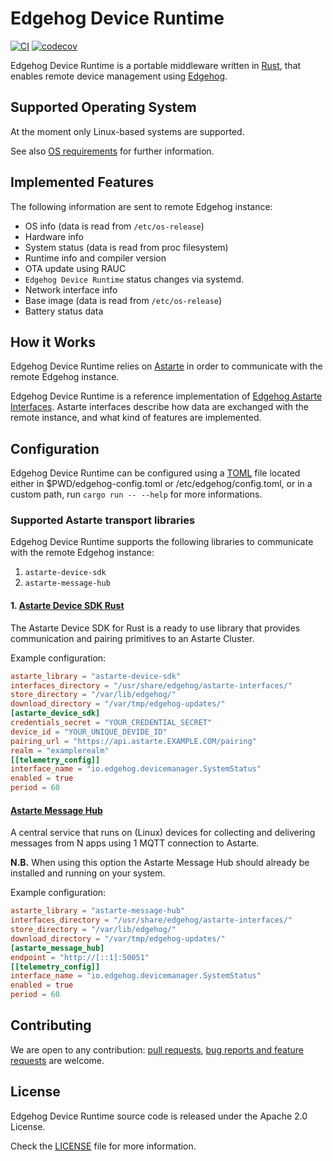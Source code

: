 <!---
  Copyright 2022 SECO Mind Srl

  SPDX-License-Identifier: Apache-2.0
-->

# Edgehog Device Runtime

[![CI](https://github.com/edgehog-device-manager/edgehog-device-runtime/actions/workflows/check.yaml/badge.svg?branch=main)](https://github.com/edgehog-device-manager/edgehog-device-runtime/actions/workflows/check.yaml?branch=master)
[![codecov](https://codecov.io/gh/edgehog-device-manager/edgehog-device-runtime/branch/main/graph/badge.svg)](https://app.codecov.io/gh/edgehog-device-manager)

Edgehog Device Runtime is a portable middleware written in [Rust](https://www.rust-lang.org/), that
enables remote device management using [Edgehog](https://github.com/edgehog-device-manager/edgehog).

## Supported Operating System

At the moment only Linux-based systems are supported.

See also [OS requirements](doc/os_requirements.md) for further information.

## Implemented Features

The following information are sent to remote Edgehog instance:

- OS info (data is read from `/etc/os-release`)
- Hardware info
- System status (data is read from proc filesystem)
- Runtime info and compiler version
- OTA update using RAUC
- `Edgehog Device Runtime` status changes via systemd.
- Network interface info
- Base image (data is read from `/etc/os-release`)
- Battery status data

## How it Works

Edgehog Device Runtime relies on [Astarte](https://github.com/astarte-platform/astarte) in order to
communicate with the remote Edgehog instance.

Edgehog Device Runtime is a reference implementation of
[Edgehog Astarte Interfaces](https://github.com/edgehog-device-manager/edgehog-astarte-interfaces).
Astarte interfaces describe how data are exchanged with the remote instance, and what kind of
features are implemented.

## Configuration

Edgehog Device Runtime can be configured using a [TOML](https://en.wikipedia.org/wiki/TOML) file
located either in $PWD/edgehog-config.toml or /etc/edgehog/config.toml, or in a custom path, run
`cargo run -- --help` for more informations.


### Supported Astarte transport libraries
Edgehog Device Runtime supports the following libraries to communicate with the remote Edgehog
instance:

1. `astarte-device-sdk`
2. `astarte-message-hub`

#### 1. [Astarte Device SDK Rust](https://github.com/astarte-platform/astarte-device-sdk-rust) 
The Astarte Device SDK for Rust is a ready to use library that provides communication and pairing
primitives to an Astarte Cluster.

Example configuration:

```toml
astarte_library = "astarte-device-sdk"
interfaces_directory = "/usr/share/edgehog/astarte-interfaces/"
store_directory = "/var/lib/edgehog/"
download_directory = "/var/tmp/edgehog-updates/"
[astarte_device_sdk]
credentials_secret = "YOUR_CREDENTIAL_SECRET"
device_id = "YOUR_UNIQUE_DEVIDE_ID"
pairing_url = "https://api.astarte.EXAMPLE.COM/pairing"
realm = "examplerealm"
[[telemetry_config]]
interface_name = "io.edgehog.devicemanager.SystemStatus"
enabled = true
period = 60
```

#### [Astarte Message Hub](https://github.com/astarte-platform/astarte-message-hub)
A central service that runs on (Linux) devices for collecting and delivering messages from N apps
using 1 MQTT connection to Astarte.

**N.B.** When using this option the Astarte Message Hub should already be installed and running
on your system.

Example configuration:

```toml
astarte_library = "astarte-message-hub"
interfaces_directory = "/usr/share/edgehog/astarte-interfaces/"
store_directory = "/var/lib/edgehog/"
download_directory = "/var/tmp/edgehog-updates/"
[astarte_message_hub]
endpoint = "http://[::1]:50051"
[[telemetry_config]]
interface_name = "io.edgehog.devicemanager.SystemStatus"
enabled = true
period = 60
```

## Contributing

We are open to any contribution:
[pull requests](https://github.com/edgehog-device-manager/edgehog-device-runtime/pulls),
[bug reports and feature requests](https://github.com/edgehog-device-manager/edgehog-device-runtime/issues)
are welcome.

## License

Edgehog Device Runtime source code is released under the Apache 2.0 License.

Check the [LICENSE](LICENSE) file for more information.
